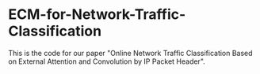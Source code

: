 # ECM-for-Network-Traffic-Classification
This is the code for our paper "Online Network Traffic Classification Based on External Attention and Convolution by IP Packet Header".
